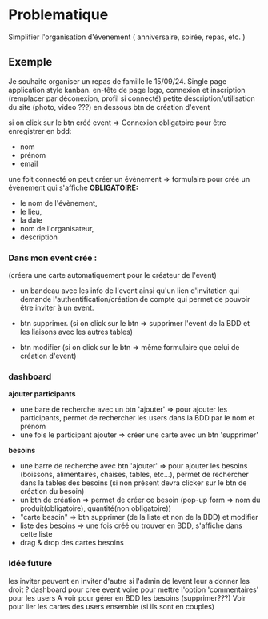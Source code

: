 # Problematique

Simplifier l'organisation d'évenement ( anniversaire, soirée, repas, etc. )

## Exemple

Je souhaite organiser un repas de famille le 15/09/24.
Single page application style kanban.
en-tête de page logo, connexion et inscription (remplacer par déconexion, profil si connecté)
petite description/utilisation du site (photo, video ???)
en dessous btn de création d'event

si on click sur le btn créé event =>
Connexion obligatoire pour être enregistrer en bdd:

- nom
- prénom
- email

une foit connecté on peut créer un évènement =>
formulaire pour crée un évènement qui s'affiche
**OBLIGATOIRE:**

- le nom de l'évènement,
- le lieu,
- la date
- nom de l'organisateur,
- description

### Dans mon event créé :

(créera une carte automatiquement pour le créateur de l'event)
- un bandeau avec les info de l'event ainsi qu'un lien d'invitation qui demande l'authentification/création de compte
qui permet de pouvoir être inviter à un event.
- btn supprimer.
(si on click sur le btn => supprimer l'event de la BDD et les liaisons avec les autres tables)

- btn modifier
(si on click sur le btn => même formulaire que celui de création d'event)

### dashboard

**ajouter participants**

- une bare de recherche avec un btn 'ajouter' => pour ajouter les participants, permet de rechercher les users dans la BDD par le nom et prénom
- une fois le participant ajouter => créer une carte avec un btn 'supprimer'

**besoins**

- une barre de recherche avec btn 'ajouter' => pour ajouter les besoins (boissons, alimentaires, chaises, tables, etc...), permet de rechercher dans la tables des besoins (si non présent devra clicker sur le btn de création du besoin)
- un btn de création => permet de créer ce besoin (pop-up form => nom du produit(obligatoire), quantité(non obligatoire))
- "carte besoin" => btn supprimer (de la liste et non de la BDD) et modifier
- liste des besoins => une fois créé ou trouver en BDD, s'affiche dans cette liste
- drag & drop des cartes besoins

### Idée future

les inviter peuvent en inviter d'autre si l'admin de levent leur a donner les droit ?
dashboard pour cree event
voire pour mettre l'option 'commentaires' pour les users
A voir pour gérer en BDD les besoins (supprimer???)
Voir pour lier les cartes des users ensemble (si ils sont en couples)
